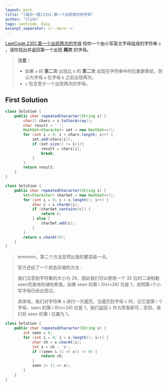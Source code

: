 ```yaml
---
layout: post
title: "[每日一题]2351.第一个出现两次的字母"
author: "Clyde"
tags: Leetcode, Easy
excerpt_separator: <!--more-->
---
```


[LeetCode.2351.第一个出现两次的字母](https://leetcode.cn/problems/first-letter-to-appear-twice/)  给你一个由小写英文字母组成的字符串 `s` ，请你找出并返回第一个出现 **两次** 的字母。<!--more-->

> **注意：**
>
> - 如果 `a` 的 **第二次** 出现比 `b` 的 **第二次** 出现在字符串中的位置更靠前，则认为字母 `a` 在字母 `b` 之前出现两次。
>- `s` 包含至少一个出现两次的字母。

## First Solution 

```java
class Solution {
    public char repeatedCharacter(String s) {
        char[] chars = s.toCharArray();
        char result = ' ';
        HashSet<Character> set = new HashSet<>();
        for (int i = 0; i < chars.length; i++) {
            set.add(chars[i]);
            if (set.size() != i+1){
                result = chars[i];
                break;
            }
        }
        return result;
    }
}
```

```java
class Solution {
    public char repeatedCharacter(String s) {
        Set<Character> charSet = new HashSet<>();
        for (int i = 0; i < s.length(); i++) {
            char c = s.charAt(i);
            if (charSet.contains(c)) {
                return c;
            } else {
                charSet.add(c);
            }
        } 
        return s.charAt(0);
    }
}
```


>  emmmm，第二个方法显然比我的要高级一点。
>
>  官方还给了一个状态压缩的方法：
>
>  我们注意到字符集的大小为 26，因此我们可以使用一个 32 位的二进制数 seen完美地存储哈希表。如果 seen 的第 i  (0≤i<26) 位是 1，说明第 i个小写字母已经出现过。
>
>  具体地，我们对字符串 s 进行一次遍历。当遍历到字母 c 时，记它是第 i 个字母，seen 的第 i (0≤i<26) 位是 1，我们返回 c 作为答案即可；否则，我们将 seen 的第 i 位置为 1。
>

```java
class Solution {
    public char repeatedCharacter(String s) {
        int seen = 0;
        for (int i = 0; i < s.length(); i++) {
            char ch = s.charAt(i);
            int x = ch - 'a';
            if ((seen & (1 << x)) != 0) {
                return ch;
            }
            seen |= (1 << x);
        }
    }
}
```
